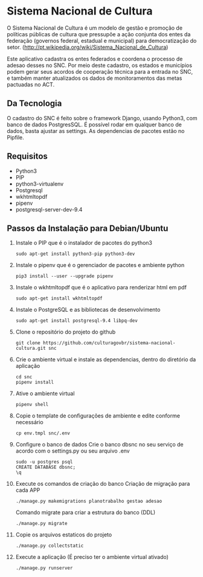 # Sistema Nacional de Cultura
O Sistema Nacional de Cultura é um modelo de gestão e promoção de políticas públicas de cultura que pressupõe a ação conjunta dos entes da federação (governos federal, estadual e municipal) para democratização do setor. (http://pt.wikipedia.org/wiki/Sistema_Nacional_de_Cultura)

Este aplicativo cadastra os entes federados e coordena o processo de adesao desses no SNC. Por meio deste cadastro, os estados e municípios podem gerar seus acordos de cooperação técnica para a entrada no SNC, e também manter atualizados os dados de monitoramentos das metas pactuadas no ACT.

## Da Tecnologia
O cadastro do SNC é feito sobre o framework Django, usando Python3, com banco de dados PostgresSQL. É possível rodar em qualquer banco de dados, basta ajustar as settings.
As dependencias de pacotes estão no Pipfile.


## Requisitos

* Python3
* PIP
* python3-virtualenv
* Postgresql
* wkhtmltopdf
* pipenv
* postgresql-server-dev-9.4

## Passos da Instalação para Debian/Ubuntu

1. Instale o PIP que é o instalador de pacotes do python3
    ```
    sudo apt-get install python3-pip python3-dev
    ```

2. Instale o pipenv que é o gerenciador de pacotes e ambiente python
    ```
    pip3 install --user --upgrade pipenv
    ```

3. Instale o wkhtmltopdf que é o aplicativo para renderizar html em pdf
    ```
    sudo apt-get install wkhtmltopdf
    ```

4. Instale o PostgreSQL e as bibliotecas de desenvolvimento
    ```
    sudo apt-get install postgresql-9.4 libpq-dev
    ```    

5. Clone o repositório do projeto do github
    ```
    git clone https://github.com/culturagovbr/sistema-nacional-cultura.git snc
    ```

6. Crie o ambiente virtual e instale as dependencias, dentro do diretório da aplicação
    ```
    cd snc
    pipenv install
    ```    

7. Ative o ambiente virtual
    ```
    pipenv shell
    ```

8. Copie o template de configurações de ambiente e edite conforme necessário
    ```
    cp env.tmpl snc/.env
    ```

9. Configure o banco de dados
    Crie o banco dbsnc no seu serviço de acordo com o settings.py ou seu arquivo .env
    ```
    sudo -u postgres psql
    CREATE DATABASE dbsnc;
    \q
    ```

10. Execute os comandos de criação do banco
    Criação de migração para cada APP
    ```
    ./manage.py makemigrations planotrabalho gestao adesao
    ```

    Comando migrate para criar a estrutura do banco (DDL)
    ```
    ./manage.py migrate
    ```

11. Copie os arquivos estaticos do projeto
    ```
    ./manage.py collectstatic
    ```

12. Execute a aplicação (É preciso ter o ambiente virtual ativado)
    ```
    ./manage.py runserver
    ```
